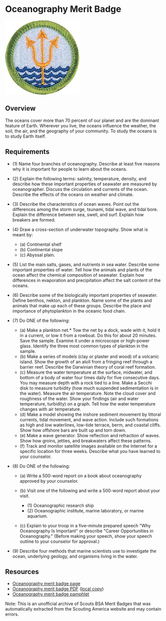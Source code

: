 

# Oceanography Merit Badge

![Oceanography Merit Badge](images/oceanography-merit-badge.jpg)

## Overview



The oceans cover more than 70 percent of our planet and are the dominant feature of Earth. Wherever you live, the oceans influence the weather, the soil, the air, and the geography of your community. To study the oceans is to study Earth itself.

## Requirements

* (1) Name four branches of oceanography. Describe at least five reasons why it is important for people to learn about the oceans.
* (2) Explain the following terms: salinity, temperature,  density, and describe how these important properties of seawater are measured by oceanographer. Discuss the circulation and currents of the ocean. Describe the effects of the oceans on weather and climate.
* (3) Describe the characteristics of ocean waves. Point out the differences among the storm surge, tsunami, tidal wave, and tidal bore. Explain the difference between sea, swell, and surf. Explain how breakers are formed.
* (4) Draw a cross-section of underwater topography. Show what is meant by:
    * (a) Continental shelf
    * (b) Continental slope
    * (c) Abyssal plain.


* (5) List the main salts, gases, and nutrients in sea water. Describe some important properties of water. Tell how the animals and plants of the ocean affect the chemical composition of seawater. Explain how differences in evaporation and precipitation affect the salt content of the oceans.
* (6) Describe some of the biologically important properties of seawater. Define benthos, nekton, and plankton. Name some of the plants and animals that make up each of these groups. Describe the place and importance of phytoplankton in the oceanic food chain.
* (7) Do ONE of the following:
    * (a) Make a plankton net.* Tow the net by a dock, wade with it, hold it in a current, or tow it from a rowboat. Do this for about 20 minutes. Save the sample. Examine it under a microscope or high-power glass. Identify the three most common types of plankton in the sample.
    * (b) Make a series of models (clay or plaster and wood) of a volcanic island. Show the growth of an atoll from a fringing reef through a barrier reef. Describe the Darwinian theory of coral reef formation.
    * (c) Measure the water temperature at the surface, midwater, and bottom of a body of water four times daily for five consecutive days. You may measure depth with a rock tied to a line. Make a Secchi disk to measure turbidity (how much suspended sedimentation is in the water). Measure the air temperature. Note the cloud cover and roughness of the water. Show your findings (air and water temperature, turbidity) on a graph. Tell how the water temperature changes with air temperature.
    * (d) Make a model showing the inshore sediment movement by littoral currents, tidal movement, and wave action. Include such formations as high and low waterlines, low-tide terrace, berm, and coastal cliffs. Show how offshore bars are built up and torn down.
    * (e) Make a wave generator. Show reflection and refraction of waves. Show how groins, jetties, and breakwaters affect these patterns.
    * (f) Track and monitor satellite images available on the Internet for a specific location for three weeks. Describe what you have learned to your counselor.


* (8) Do ONE of the following:
    * (a) Write a 500-word report on a book about oceanography approved by your counselor.
    * (b) Visit one of the following and write a 500-word report about your visit.
        * (1) Oceanographic research ship
        * (2) Oceanographic institute, marine laboratory, or marine aquarium.


    * (c) Explain to your troop in a five-minute prepared speech "Why Oceanography Is Important" or describe "Career Opportunities in Oceanography." (Before making your speech, show your speech outline to your counselor for approval.)


* (9) Describe four methods that marine scientists use to investigate the ocean, underlying geology, and organisms living in the water.


## Resources

- [Oceanography merit badge page](https://www.scouting.org/merit-badges/oceanography/)
- [Oceanography merit badge PDF](https://filestore.scouting.org/filestore/Merit_Badge_ReqandRes/Oceanography.pdf) ([local copy](files/oceanography-merit-badge.pdf))
- [Oceanography merit badge pamphlet](https://www.scoutshop.org/oceanography-merit-badge-pamphlet-654572.html)

Note: This is an unofficial archive of Scouts BSA Merit Badges that was automatically extracted from the Scouting America website and may contain errors.